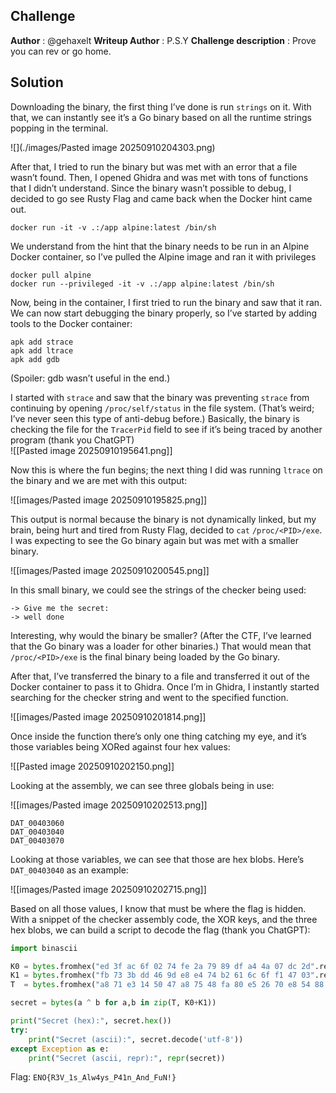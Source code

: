## Challenge

**Author** : @gehaxelt
**Writeup Author** : P.S.Y
**Challenge description** : Prove you can rev or go home.

## Solution

Downloading the binary, the first thing I’ve done is run `strings` on it. With that, we can instantly see it’s a Go binary based on all the runtime strings popping in the terminal.

![](./images/Pasted image 20250910204303.png)

After that, I tried to run the binary but was met with an error that a file wasn’t found. Then, I opened Ghidra and was met with tons of functions that I didn’t understand. Since the binary wasn’t possible to debug, I decided to go see Rusty Flag and came back when the Docker hint came out.

`docker run -it -v .:/app alpine:latest /bin/sh`

We understand from the hint that the binary needs to be run in an Alpine Docker container, so I’ve pulled the Alpine image and ran it with privileges

```shell
docker pull alpine
docker run --privileged -it -v .:/app alpine:latest /bin/sh
```

Now, being in the container, I first tried to run the binary and saw that it ran. We can now start debugging the binary properly, so I’ve started by adding tools to the Docker container:

```shell
apk add strace
apk add ltrace
apk add gdb
```

(Spoiler: gdb wasn’t useful in the end.)

I started with `strace` and saw that the binary was preventing `strace` from continuing by opening `/proc/self/status` in the file system. (That’s weird; I’ve never seen this type of anti-debug before.) Basically, the binary is checking the file for the `TracerPid` field to see if it’s being traced by another program (thank you ChatGPT)  
![[Pasted image 20250910195641.png]]

Now this is where the fun begins; the next thing I did was running `ltrace` on the binary and we are met with this output:

![[images/Pasted image 20250910195825.png]]

This output is normal because the binary is not dynamically linked, but my brain, being hurt and tired from Rusty Flag, decided to `cat` `/proc/<PID>/exe`. I was expecting to see the Go binary again but was met with a smaller binary.

![[images/Pasted image 20250910200545.png]]

In this small binary, we could see the strings of the checker being used:

```text
-> Give me the secret:
-> well done
```

Interesting, why would the binary be smaller? (After the CTF, I’ve learned that the Go binary was a loader for other binaries.) That would mean that `/proc/<PID>/exe` is the final binary being loaded by the Go binary.

After that, I’ve transferred the binary to a file and transferred it out of the Docker container to pass it to Ghidra. Once I’m in Ghidra, I instantly started searching for the checker string and went to the specified function.

![[images/Pasted image 20250910201814.png]]

Once inside the function there’s only one thing catching my eye, and it’s those variables being XORed against four hex values:

![[Pasted image 20250910202150.png]]

Looking at the assembly, we can see three globals being in use:

![[images/Pasted image 20250910202513.png]]

```text
DAT_00403060
DAT_00403040
DAT_00403070
```

Looking at those variables, we can see that those are hex blobs. Here’s `DAT_00403040` as an example:

![[images/Pasted image 20250910202715.png]]

Based on all those values, I know that must be where the flag is hidden. With a snippet of the checker assembly code, the XOR keys, and the three hex blobs, we can build a script to decode the flag (thank you ChatGPT):

```python
import binascii

K0 = bytes.fromhex("ed 3f ac 6f 02 74 fe 2a 79 89 df a4 4a 07 dc 2d".replace(" ",""))
K1 = bytes.fromhex("fb 73 3b dd 46 9d e8 e4 74 b2 61 6c 6f f1 47 03".replace(" ",""))
T  = bytes.fromhex("a8 71 e3 14 50 47 a8 75 48 fa 80 e5 26 70 e8 54 88 2c 6b e9 77 f3 b7 a5 1a d6 3e 2a 1a bf 66 7e".replace(" ",""))

secret = bytes(a ^ b for a,b in zip(T, K0+K1))

print("Secret (hex):", secret.hex())
try:
    print("Secret (ascii):", secret.decode('utf-8'))
except Exception as e:
    print("Secret (ascii, repr):", repr(secret))
```

Flag: `ENO{R3V_1s_Alw4ys_P41n_And_FuN!}`
